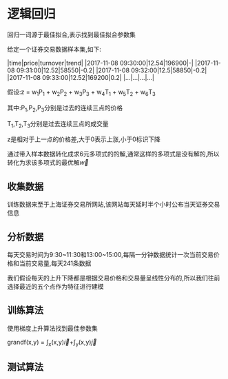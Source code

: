 逻辑回归
===

回归一词源于最佳拟合,表示找到最佳拟合参数集

给定一个证券交易数据样本集,如下:

|time|price|turnover|trend|
|2017-11-08 09:30:00|12.54|196900|-|
|2017-11-08 09:31:00|12.52|58550|-0.2|
|2017-11-08 09:32:00|12.5|58850|-0.2|
|2017-11-08 09:33:00|12.52|169200|0.2|
|...|...|...|...|


假设:z = w<sub>1</sub>P<sub>1</sub> +
w<sub>2</sub>P<sub>2</sub> +
w<sub>3</sub>P<sub>3</sub> +
w<sub>4</sub>T<sub>1</sub> +
w<sub>5</sub>T<sub>2</sub> +
w<sub>6</sub>T<sub>3</sub>

其中:P<sub>1</sub>,P<sub>2</sub>,P<sub>3</sub>分别是过去的连续三点的价格

T<sub>1</sub>,T<sub>2</sub>,T<sub>3</sub>分别是过去连续三点的成交量

z是相对于上一点的价格差,大于0表示上涨,小于0标识下降

通过带入样本数据转化成求6元多项式的的解,通常这样的多项式是没有解的,所以转化为求该多项式的最优解$\vec{w}$


收集数据
---

训练数据来至于上海证券交易所网站,该网站每天延时半个小时公布当天证券交易信息

分析数据
---

每天交易时间为9:30~11:30和13:00~15:00,每隔一分钟数据统计一次当前交易价格和当前交易量,每天241条数据

我们假设每天的上升下降都是根据交易价格和交易量呈线性分布的,所以我们往前选择最近的五个点作为特征进行建模

训练算法
---

使用梯度上升算法找到最佳参数集

grandf(x,y) = &int;<sub>x</sub>(x,y)$\vec{i}$+&int;<sub>y</sub>(x,y)$\vec{j}$

测试算法
---